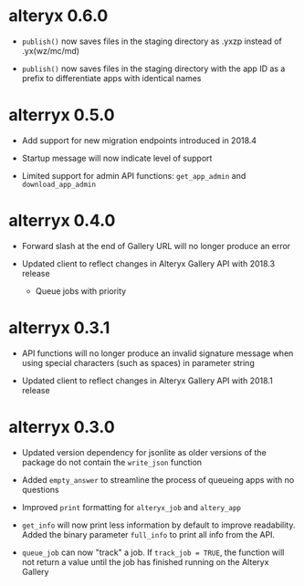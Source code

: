 # alteryx 0.6.0

* `publish()` now saves files in the staging directory as .yxzp instead of
.yx(wz/mc/md)

* `publish()` now saves files in the staging directory with the app ID as a
prefix to differentiate apps with identical names

# alterryx 0.5.0

* Add support for new migration endpoints introduced in 2018.4

* Startup message will now indicate level of support

* Limited support for admin API functions: `get_app_admin` and
`download_app_admin`

# alterryx 0.4.0

* Forward slash at the end of Gallery URL will no longer produce an error

* Updated client to reflect changes in Alteryx Gallery API with 2018.3 release
    - Queue jobs with priority

# alterryx 0.3.1

* API functions will no longer produce an invalid signature message when using
special characters (such as spaces) in parameter string

* Updated client to reflect changes in Alteryx Gallery API with 2018.1 release

# alterryx 0.3.0

* Updated version dependency for jsonlite as older versions of the package do
not contain the `write_json` function

* Added `empty_answer` to streamline the process of queueing apps with no
questions

* Improved `print` formatting for `alteryx_job` and `altery_app`

* `get_info` will now print less information by default to improve readability.
Added the binary parameter `full_info` to print all info from the API.

* `queue_job` can now "track" a job. If `track_job = TRUE`, the function will
not return a value until the job has finished running on the Alteryx Gallery
